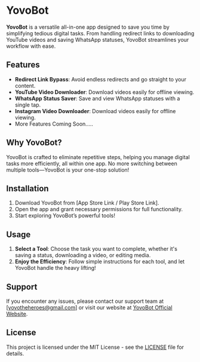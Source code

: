 # YovoBot

**YovoBot** is a versatile all-in-one app designed to save you time by simplifying tedious digital tasks. From handling redirect links to downloading YouTube videos and saving WhatsApp statuses, YovoBot streamlines your workflow with ease.

## Features

- **Redirect Link Bypass**: Avoid endless redirects and go straight to your content.
- **YouTube Video Downloader**: Download videos easily for offline viewing.
- **WhatsApp Status Saver**: Save and view WhatsApp statuses with a single tap.
- **Instagram Video Downloader**: Download videos easily for offline viewing.
- More Features Coming Soon.....

## Why YovoBot?

YovoBot is crafted to eliminate repetitive steps, helping you manage digital tasks more efficiently, all within one app. No more switching between multiple tools—YovoBot is your one-stop solution!

## Installation

1. Download YovoBot from [App Store Link / Play Store Link].
2. Open the app and grant necessary permissions for full functionality.
3. Start exploring YovoBot’s powerful tools!

## Usage

1. **Select a Tool**: Choose the task you want to complete, whether it's saving a status, downloading a video, or editing media.
2. **Enjoy the Efficiency**: Follow simple instructions for each tool, and let YovoBot handle the heavy lifting!

## Support

If you encounter any issues, please contact our support team at [yovotheheroes@gmail.com] or visit our website at [YovoBot Official Website](https://yovobot.blogspot.com).

## License

This project is licensed under the MIT License - see the [LICENSE](LICENSE) file for details.
